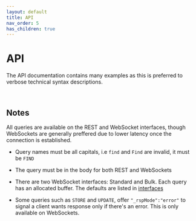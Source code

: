 ```yaml
---
layout: default
title: API
nav_order: 5
has_children: true
---
```


# API
The API documentation contains many examples as this is preferred to verbose technical syntax descriptions.

<br/>

## Notes
All queries are available on the REST and WebSocket interfaces, though WebSockets are generally preffered due to lower latency once the connection is established.

- Query names must be all capitals, i.e `find` and `Find` are invalid, it must be `FIND`

- The query must be in the body for both REST and WebSockets

- There are two WebSocket interfaces: Standard and Bulk. Each query has an allocated buffer. The defaults are listed in [interfaces](interfaces.md)

- Some queries such as `STORE` and `UPDATE`, offer `"_rspMode":"error"` to signal a client wants response only if there's an error. This is only available on WebSockets.